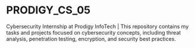 # PRODIGY_CS_05
 Cybersecurity Internship at Prodigy InfoTech | This repository contains my tasks and projects focused on cybersecurity concepts, including threat analysis, penetration testing, encryption, and security best practices.
